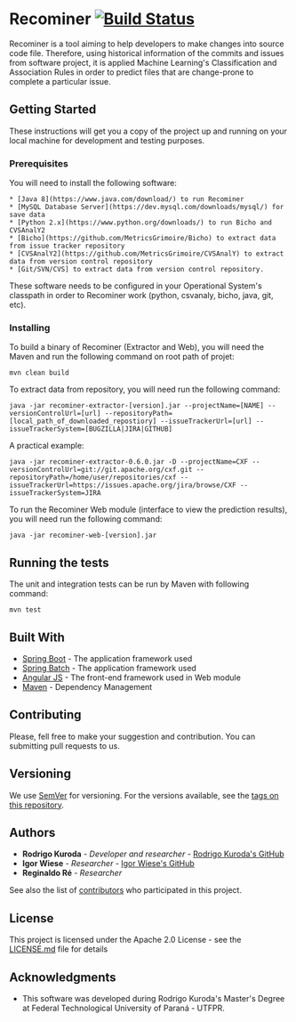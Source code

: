 # Recominer [![Build Status](https://travis-ci.org/rodrigokuroda/recominer.svg?branch=removefiles)](https://travis-ci.org/rodrigokuroda/recominer.svg?branch=removefiles)

Recominer is a tool aiming to help developers to make changes into source code file. Therefore, using historical information of the commits and issues from software project, it is applied Machine Learning's Classification and Association Rules in order to predict files that are change-prone to complete a particular issue.

## Getting Started

These instructions will get you a copy of the project up and running on your local machine for development and testing purposes.

### Prerequisites

You will need to install the following software:

```
* [Java 8](https://www.java.com/download/) to run Recominer
* [MySQL Database Server](https://dev.mysql.com/downloads/mysql/) for save data
* [Python 2.x](https://www.python.org/downloads/) to run Bicho and CVSAnalY2
* [Bicho](https://github.com/MetricsGrimoire/Bicho) to extract data from issue tracker repository
* [CVSAnalY2](https://github.com/MetricsGrimoire/CVSAnalY) to extract data from version control repository
* [Git/SVN/CVS] to extract data from version control repository.
```

These software needs to be configured in your Operational System's classpath in order to Recominer work (python, csvanaly, bicho, java, git, etc).

### Installing

To build a binary of Recominer (Extractor and Web), you will need the Maven and run the following command on root path of projet:
```
mvn clean build
```

To extract data from repository, you will need run the following command:
```
java -jar recominer-extractor-[version].jar --projectName=[NAME] --versionControlUrl=[url] --repositoryPath=[local_path_of_downloaded_repostiory] --issueTrackerUrl=[url] --issueTrackerSystem=[BUGZILLA|JIRA|GITHUB]
```

A practical example:
```
java -jar recominer-extractor-0.6.0.jar -D --projectName=CXF --versionControlUrl=git://git.apache.org/cxf.git --repositoryPath=/home/user/repositories/cxf --issueTrackerUrl=https://issues.apache.org/jira/browse/CXF --issueTrackerSystem=JIRA
``` 

To run the Recominer Web module (interface to view the prediction results), you will need run the following command:
```
java -jar recominer-web-[version].jar
```

## Running the tests

The unit and integration tests can be run by Maven with following command:
```
mvn test
```

## Built With

* [Spring Boot](https://projects.spring.io/spring-boot/) - The application framework used
* [Spring Batch](https://projects.spring.io/spring-batch/) - The application framework used
* [Angular JS](https://angularjs.org/) - The front-end framework used in Web module
* [Maven](https://maven.apache.org/) - Dependency Management

## Contributing

Please, fell free to make your suggestion and contribution. You can submitting pull requests to us.

## Versioning

We use [SemVer](http://semver.org/) for versioning. For the versions available, see the [tags on this repository](https://github.com/rodrigokuroda/recominer/tags). 

## Authors

* **Rodrigo Kuroda** - *Developer and researcher* - [Rodrigo Kuroda's GitHub](https://github.com/rodrigokuroda)
* **Igor Wiese** - *Researcher* - [Igor Wiese's GitHub](https://github.com/igorwiese)
* **Reginaldo Ré** - *Researcher*

See also the list of [contributors](https://github.com/rodrigokuroda/recominer/contributors) who participated in this project.

## License

This project is licensed under the Apache 2.0 License - see the [LICENSE.md](LICENSE.md) file for details

## Acknowledgments

* This software was developed during Rodrigo Kuroda's Master's Degree at Federal Technological University of Paraná - UTFPR.
